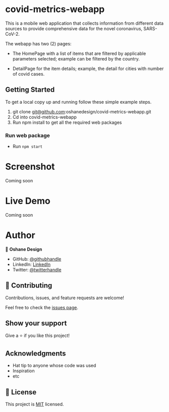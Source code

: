 # covid-metrics-webapp

This is a mobile web application that collects information from different data sources to provide comprehensive data for the novel coronavirus, SARS-CoV-2.

The webapp has two (2) pages:

- The HomePage with a list of items that are filtered by applicable parameters selected; example can be filtered by the country. 

- DetailPage for the item details; example, the detail for cities with number of covid cases.

## Getting Started

To get a local copy up and running follow these simple example steps.

1. git clone git@github.com:oshanedesign/covid-metrics-webapp.git
2. Cd into covid-metrics-webapp
3. Run npm install to get all the required web packages 

### Run web package

- Run `npm start`


# Screenshot

 Coming soon

 # Live Demo 

 Coming soon

# Author

👤 **Oshane Design**
- GitHub: [@githubhandle](https://github.com/oshanedesign) 
- LinkedIn: [LinkedIn](https://www.linkedin.com/in/ocreary/)
- Twitter: [@twitterhandle](https://twitter.com/oshanedesign)

## 🤝 Contributing

Contributions, issues, and feature requests are welcome!

Feel free to check the [issues page](../../issues/).

## Show your support

Give a ⭐️ if you like this project!

## Acknowledgments

- Hat tip to anyone whose code was used
- Inspiration
- etc

## 📝 License

This project is [MIT](https://github.com/oshanedesign/test-MIT-license/blob/main/LICENSE) licensed.
